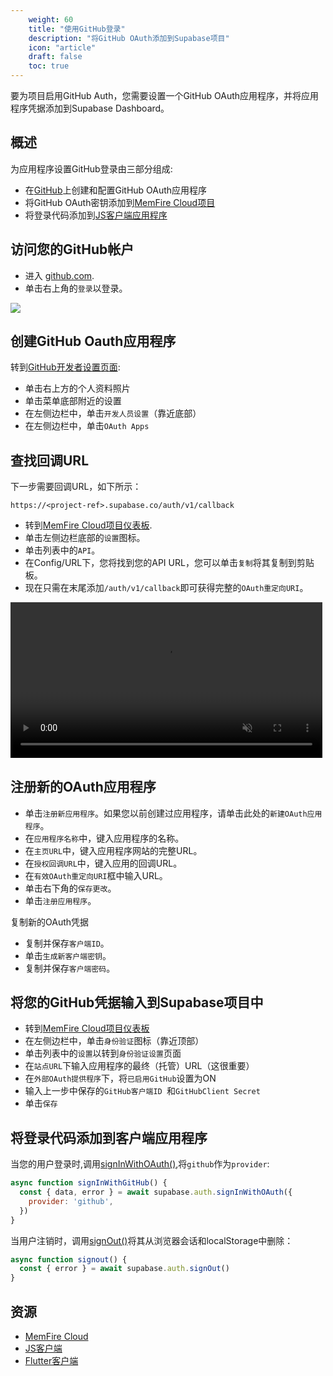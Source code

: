 ```yaml
---
    weight: 60
    title: "使用GitHub登录"
    description: "将GitHub OAuth添加到Supabase项目"
    icon: "article"
    draft: false
    toc: true
---
```


要为项目启用GitHub Auth，您需要设置一个GitHub OAuth应用程序，并将应用程序凭据添加到Supabase Dashboard。

## 概述

为应用程序设置GitHub登录由三部分组成:

- 在[GitHub](https://github.com)上创建和配置GitHub OAuth应用程序
- 将GitHub OAuth密钥添加到[MemFire Cloud项目](https://cloud.memfiredb.com)
- 将登录代码添加到[JS客户端应用程序](https://github.com/supabase/supabase-js)

## 访问您的GitHub帐户

- 进入 [github.com](https://github.com).
- 单击右上角的`登录`以登录。

<img src="/docs/img/guides/auth-github/github-portal.png">

## 创建GitHub Oauth应用程序

转到[GitHub开发者设置页面](https://github.com/settings/developers):

- 单击右上方的个人资料照片
- 单击菜单底部附近的设置
- 在左侧边栏中，单击`开发人员设置`（靠近底部）
- 在左侧边栏中，单击`OAuth Apps`

## 查找回调URL

下一步需要回调URL，如下所示：

`https://<project-ref>.supabase.co/auth/v1/callback`

- 转到[MemFire Cloud项目仪表板](https://cloud.memfiredb.com).
- 单击左侧边栏底部的`设置`图标。
- 单击列表中的`API`。
- 在Config/URL下，您将找到您的API URL，您可以单击`复制`将其复制到剪贴板。
- 现在只需在末尾添加`/auth/v1/callback`即可获得完整的`OAuth重定向URI`。

<video width="99%" muted playsInline controls="true">
  <source src="/docs/videos/api/api-url-and-key.mp4" type="video/mp4" muted playsInline />
</video>

## 注册新的OAuth应用程序

- 单击`注册新应用程序`。如果您以前创建过应用程序，请单击此处的`新建OAuth应用程序`。
- 在`应用程序名称`中，键入应用程序的名称。
- 在`主页URL`中，键入应用程序网站的完整URL。
- 在`授权回调URL`中，键入应用的回调URL。
- 在`有效OAuth重定向URI`框中输入URL。
- 单击右下角的`保存更改`。
- 单击`注册应用程序`。

复制新的OAuth凭据

- 复制并保存`客户端ID`。
- 单击`生成新客户端密钥`。
- 复制并保存`客户端密码`。

## 将您的GitHub凭据输入到Supabase项目中

- 转到[MemFire Cloud项目仪表板](https://cloud.memfiredb.com)
- 在左侧边栏中，单击`身份验证`图标（靠近顶部）
- 单击列表中的`设置`以转到`身份验证设置`页面
- 在`站点URL`下输入应用程序的最终（托管）URL（这很重要）
- 在`外部OAuth提供程序`下，将`已启用GitHub`设置为ON
- 输入上一步中保存的`GitHub客户端ID `和`GitHubClient Secret`
- 单击`保存`

## 将登录代码添加到客户端应用程序

当您的用户登录时,调用[signInWithOAuth()](/docs/app/SDKdocs/JavaScript/auth/auth-signinwithoauth),将`github`作为`provider`:

```js
async function signInWithGitHub() {
  const { data, error } = await supabase.auth.signInWithOAuth({
    provider: 'github',
  })
}
```

当用户注销时，调用[signOut()](/docs/app/SDKdocs/JavaScript/auth/auth-signout)将其从浏览器会话和localStorage中删除：

```js
async function signout() {
  const { error } = await supabase.auth.signOut()
}
```

## 资源

- [MemFire Cloud](https://cloud.memfiredb.com)
- [JS客户端](https://github.com/supabase/supabase-js)
- [Flutter客户端](https://github.com/supabase/supabase-flutter)


